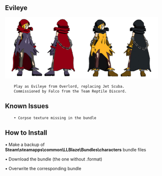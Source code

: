 ## Evileye
![](Workfiles/Render.png)

		Play as Evileye from Overlord, replacing Jet Scuba.
		Commissioned by Falco from the Team Reptile Discord.
		
## Known Issues
		• Corpse texture missing in the bundle
		
## How to Install
• Make a backup of **Steam\steamapps\common\LLBlaze\Bundles\characters** bundle files

• Download the bundle (the one without .format)

• Overwrite the corresponding bundle
